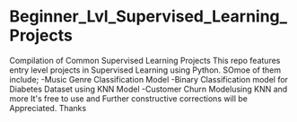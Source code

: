 # Beginner_Lvl_Supervised_Learning_Projects
Compilation of Common Supervised Learning Projects
This repo features entry level projects in Supervised Learning using Python. SOmoe of them include;
-Music Genre Classification Model
-Binary Classification model for Diabetes Dataset using KNN Model
-Customer Churn Modelusing KNN and more
It's free to use and Further constructive corrections will be Appreciated.
Thanks

